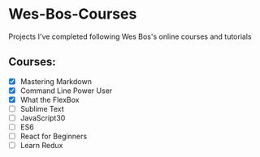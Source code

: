 
# Wes-Bos-Courses
Projects I've completed following Wes Bos's online courses and tutorials

## Courses:
- [x] Mastering Markdown
- [x] Command Line Power User
- [x] What the FlexBox
- [ ] Sublime Text
- [ ] JavaScript30
- [ ] ES6
- [ ] React for Beginners
- [ ] Learn Redux
